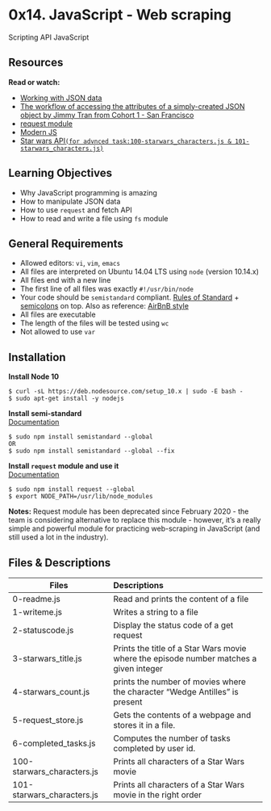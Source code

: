 # 0x14. JavaScript - Web scraping
Scripting API JavaScript

## Resources
**Read or watch:**
- [Working with JSON data](https://developer.mozilla.org/en-US/docs/Learn/JavaScript/Objects/JSON)
- [The workflow of accessing the attributes of a simply-created JSON object by Jimmy Tran from Cohort 1 - San Francisco](https://medium.com/@vietkieutie/the-workflow-of-accessing-the-attributes-of-a-simply-created-json-object-82a5b33e2319)
- [request module](https://github.com/request/request)
- [Modern JS](https://github.com/mbeaudru/modern-js-cheatsheet)
- [Star wars API``(for advnced task:100-starwars_characters.js & 101-starwars_characters.js)``](https://swapi-api.hbtn.io/)

## Learning Objectives
- Why JavaScript programming is amazing
- How to manipulate JSON data
- How to use ``request`` and fetch API
- How to read and write a file using ``fs`` module

## General Requirements
- Allowed editors: ``vi``, ``vim``, ``emacs``
- All files are interpreted on Ubuntu 14.04 LTS using ``node`` (version 10.14.x)
- All files end with a new line
- The first line of all files was exactly ``#!/usr/bin/node``
- Your code should be ``semistandard`` compliant. [Rules of Standard](https://standardjs.com/rules.html) + [semicolons](https://github.com/standard/semistandard) on top. Also as reference: [AirBnB style](https://github.com/airbnb/javascript)
- All files are executable
- The length of the files will be tested using ``wc``
- Not allowed to use ``var``

## Installation
**Install Node 10**
```
$ curl -sL https://deb.nodesource.com/setup_10.x | sudo -E bash -
$ sudo apt-get install -y nodejs
```
**Install semi-standard**<br>
[Documentation](https://github.com/standard/semistandard)
```
$ sudo npm install semistandard --global
OR
$ sudo npm install semistandard --global --fix
```
**Install ``request`` module and use it**<br>
[Documentation](https://github.com/request/request)
```
$ sudo npm install request --global
$ export NODE_PATH=/usr/lib/node_modules
```
**Notes:** Request module has been deprecated since February 2020 - the team is considering alternative to replace this module - however, it’s a really simple and powerful module for practicing web-scraping in JavaScript (and still used a lot in the industry).

## Files & Descriptions
| Files			     | Descriptions                                                                           |
| -------------------------- |:-------------------------------------------------------------------------------------- |
| 0-readme.js                | Read and prints the content of a file                                                  |
| 1-writeme.js               | Writes a string to a file                                                              |
| 2-statuscode.js            | Display the status code of a get request                                               |
| 3-starwars_title.js        | Prints the title of a Star Wars movie where the episode number matches a given integer |
| 4-starwars_count.js        | prints the number of movies where the character “Wedge Antilles” is present            |
| 5-request_store.js         | Gets the contents of a webpage and stores it in a file.                                |
| 6-completed_tasks.js       | Computes the number of tasks completed by user id.                                     |
| 100-starwars_characters.js | Prints all characters of a Star Wars movie                                             |
| 101-starwars_characters.js | Prints all characters of a Star Wars movie in the right order                          |
